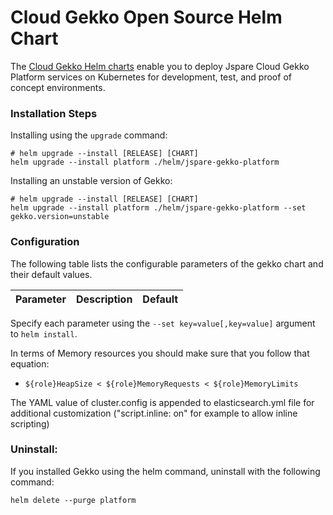 # Cloud Gekko Open Source Helm Chart

The [Cloud Gekko Helm charts](https://github.com/jspare-projects/cloud-gekko-helm-charts) enable you to deploy Jspare Cloud Gekko Platform services on Kubernetes for development, test, and proof of concept environments.

### Installation Steps

Installing using the `upgrade` command:

```
# helm upgrade --install [RELEASE] [CHART]
helm upgrade --install platform ./helm/jspare-gekko-platform
```

Installing an unstable version of Gekko:

```
# helm upgrade --install [RELEASE] [CHART]
helm upgrade --install platform ./helm/jspare-gekko-platform --set gekko.version=unstable
```

### Configuration

The following table lists the configurable parameters of the gekko chart and their default values.

|              Parameter               |                             Description                             |                       Default                       |
| ------------------------------------ | ------------------------------------------------------------------- | --------------------------------------------------- |


Specify each parameter using the `--set key=value[,key=value]` argument to `helm install`.

In terms of Memory resources you should make sure that you follow that equation:

- `${role}HeapSize < ${role}MemoryRequests < ${role}MemoryLimits`

The YAML value of cluster.config is appended to elasticsearch.yml file for additional customization ("script.inline: on" for example to allow inline scripting)

### Uninstall:

If you installed Gekko using the helm command, uninstall with the following command:

```
helm delete --purge platform
```